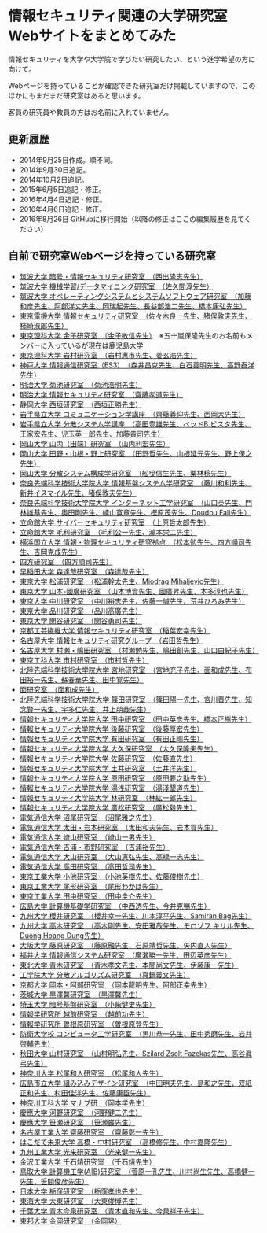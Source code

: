 # 情報セキュリティ関連の大学研究室Webサイトをまとめてみた
情報セキュリティを大学や大学院で学びたい研究したい、という進学希望の方に向けて。

Webページを持っていることが確認できた研究室だけ掲載していますので、このほかにもまだまだ研究室はあると思います。

客員の研究員や教員の方はお名前に入れていません。

## 更新履歴
* 2014年9月25日作成。順不同。
* 2014年9月30日追記。
* 2014年10月2日追記。
* 2015年6月5日追記・修正。
* 2016年4月4日追記・修正。
* 2016年4月6日追記・修正。
* 2016年8月26日 GitHubに移行開始（以降の修正はここの編集履歴を見てください）

## 自前で研究室Webページを持っている研究室


* [筑波大学 暗号・情報セキュリティ研究室　（西出隆志先生）](http://www.cipher.risk.tsukuba.ac.jp/ "")
* [筑波大学 機械学習/データマイニング研究室　（佐久間淳先生）](http://www.mdl.cs.tsukuba.ac.jp/index_j.html "")
* [筑波大学 オペレーティングシステムとシステムソフトウェア研究室　（加藤和彦先生、阿部洋丈先生、岡瑞起先生、長谷部浩二先生、橋本康弘先生）](http://www.osss.cs.tsukuba.ac.jp/ "")
* [東京電機大学 情報セキュリティ研究室　（佐々木良一先生、猪俣敦夫先生、柿崎淑郎先生）](http://www.isl.im.dendai.ac.jp/ "")
* [東京理科大学 金子研究室　（金子敏信先生）](http://www.rs.noda.sut.ac.jp/~kanekolb/hp/mysite2/index.htm "")　※五十嵐保隆先生のお名前もメンバーに入っているが現在は鹿児島大学
* [東京理科大学 岩村研究室　（岩村惠市先生、姜玄浩先生）](http://www.sec.ee.kagu.tus.ac.jp/iwamura-lab/ "")
* [神戸大学 情報通信研究室（ES3）　（森井昌克先生、白石善明先生、高野泰洋先生）](http://www.research.kobe-u.ac.jp/eng-es3/ "")
* [明治大学 菊池研究室　（菊池浩明先生）]()
* [明治大学 情報セキュリティ研究室　（齋藤孝道先生）]()
* [静岡大学 西垣研究室　（西垣正勝先生）]()
* [岩手県立大学 コミュニケーション学講座　（齊藤義仰先生、西岡大先生）]()
* [岩手県立大学 分散システム学講座　（高田豊雄先生、ベッドB.ビスタ先生、王家宏先生、児玉英一郎先生、加藤貴司先生）]()
* [岡山大学 山内（田端）研究室　（山内利宏先生）]()
* [岡山大学 田野・山根・野上研究室　（田野哲先生、山根延元先生、野上保之先生）]()
* [岡山大学 分散システム構成学研究室　（舩曵信生先生、栗林稔先生）]()
* [奈良先端科学技術大学院大学 情報基盤システム学研究室　（藤川和利先生、新井イスマイル先生、猪俣敦夫先生）]()
* [奈良先端科学技術大学院大学 インターネット工学研究室　（山口英先生、門林雄基先生、奥田剛先生、櫨山寛章先生、樫原茂先生、Doudou Fall先生）]()
* [立命館大学 サイバーセキュリティ研究室　（上原哲太郎先生）]()
* [立命館大学 毛利研究室　（毛利公一先生、瀧本栄二先生）]()
* [横浜国立大学 情報・物理セキュリティ研究拠点　（松本勉先生、四方順司先生、吉岡克成先生）]()
* [四方研究室　（四方順司先生）]()
* [早稲田大学 森達哉研究室　（森達哉先生）]()
* [東京大学 松浦研究室　（松浦幹太先生、Miodrag Mihaljevic先生）]()
* [東京大学 山本-國廣研究室　（山本博資先生、國廣昇先生、本多淳也先生）]()
* [東京大学 中川研究室　（中川裕志先生、佐藤一誠先生、荒井ひろみ先生）]()
* [東京大学 品川研究室　（品川高廣先生）]()
* [東京大学 関谷研究室　（関谷勇司先生）]()
* [京都工芸繊維大学 情報セキュリティ研究室　（稲葉宏幸先生）]()
* [名古屋大学 情報セキュリティ研究グループ　（岩田哲先生）]()
* [名古屋大学 村瀬・嶋田研究室　（村瀬勉先生、嶋田創先生、山口由紀子先生）]()
* [東京工科大学 市村研究室　（市村哲先生）]()
* [北陸先端科学技術大学院大学 宮地研究室　（宮地充子先生、面和成先生、布田裕一先生、蘇春華先生、田中覚先生）]()
* [面研究室　（面和成先生）]()
* [北陸先端科学技術大学院大学 篠田研究室　（篠田陽一先生、宮川晋先生、知念賢一先生、宇多仁先生、井上朋哉先生）]()
* [情報セキュリティ大学院大学 田中研究室　（田中英彦先生、橋本正樹先生）]()
* [情報セキュリティ大学院大学 後藤研究室　（後藤厚宏先生）]()
* [情報セキュリティ大学院大学 有田研究室　（有田正剛先生）]()
* [情報セキュリティ大学院大学 大久保研究室　（大久保隆夫先生）]()
* [情報セキュリティ大学院大学 佐藤研究室　（佐藤直先生）]()
* [情報セキュリティ大学院大学 土井研究室　（土井洋先生）]()
* [情報セキュリティ大学院大学 原田研究室　（原田要之助先生）]()
* [情報セキュリティ大学院大学 湯浅研究室　（湯淺墾道先生）]()
* [情報セキュリティ大学院大学 林研究室　（林紘一郎先生）]()
* [情報セキュリティ大学院大学 廣松研究室　（廣松毅先生）]()
* [電気通信大学 沼尾研究室　（沼尾雅之先生）]()
* [電気通信大学 太田・岩本研究室　（太田和夫先生、岩本貢先生）]()
* [電気通信大学 﨑山研究室　（﨑山一男先生）]()
* [電気通信大学 吉浦・市野研究室　（吉浦裕先生）]()
* [電気通信大学 大山研究室　（大山恵弘先生、高橋一志先生）]()
* [電気通信大学 高田研究室　（高田哲司先生）]()
* [東京工業大学 小池研究室　（小池英樹先生、佐藤俊樹先生）]()
* [東京工業大学 尾形研究室　（尾形わかは先生）]()
* [東京工業大学 田中研究室　（田中圭介先生）]()
* [広島大学 計算機基礎学研究室　（中西透先生、今井克暢先生）]()
* [九州大学 櫻井研究室　（櫻井幸一先生、川本淳平先生、Samiran Bag先生）]()
* [九州大学 高木研究室　（高木剛先生、安田雅哉先生、モロゾフ キリル先生、Duong Hoang Dung先生）]()
* [大阪大学 藤原研究室　（藤原融先生、石原靖哲先生、矢内直人先生）]()
* [福井大学 情報通信システム研究室　（廣瀬勝一先生、田辺英彦先生）]()
* [東北大学 青木研究室　（青木孝文先生、本間尚文先生、伊藤康一先生）]()
* [工学院大学 分散アルゴリズム研究室　（真鍋義文先生）]()
* [京都大学 岡本・阿部研究室　（岡本龍明先生、阿部正幸先生）]()
* [茨城大学 黒澤馨研究室　（黒澤馨先生）]()
* [埼玉大学 暗号基盤研究室　（小柴健史先生）]()
* [情報学研究所 越前研究室　（越前功先生）]()
* [情報学研究所 曽根原研究室　（曽根原登先生）]()
* [防衛大学校 コンピュータ工学研究室　（黒川恭一先生、田中秀磨先生、岩井啓輔先生）]()
* [秋田大学 山村研究室　（山村明弘先生、Szilard Zsolt Fazekas先生、高谷眞弓先生）]()
* [神奈川大学 松尾和人研究室　（松尾和人先生）]()
* [広島市立大学 組み込みデザイン研究室　（中田明夫先生、島和之先生、双紙正和先生、村田佳洋先生、佐藤康臣先生）]()
* [神奈川工科大学 マナブ研　（岡本学先生）]()
* [慶應大学 河野研究室　（河野健二先生）]()
* [慶應大学 笹瀬研究室　（笹瀬巌先生）]()
* [名古屋工業大学 齋藤研究室　（齋藤彰一先生）]()
* [はこだて未来大学 高橋・中村研究室　（高橋修先生、中村嘉隆先生）]()
* [九州工業大学 光来研究室　（光来健一先生）]()
* [金沢工業大学 千石靖研究室　（千石靖先生）]()
* [鳥取大学 計算機工学(A|B)研究室　（菅原一孔先生、川村尚生先生、高橋健一先生、笹間俊彦先生）]()
* [日本大学 栃窪研究室　（栃窪孝也先生）]()
* [東海大学 大東研究室　（大東俊博先生）]()
* [千葉大学 青木今泉研究室　（青木直和先生、今泉祥子先生）]()
* [東邦大学 金岡研究室　（金岡晃）]()
